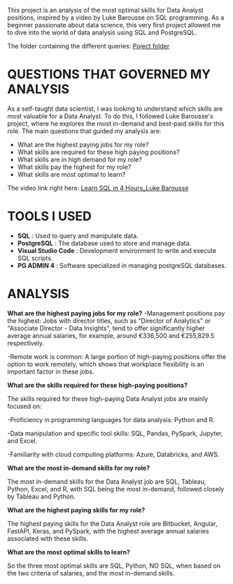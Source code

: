 This project is an analysis of the most optimal skills for Data Analyst positions, inspired by a video by Luke Barousse on SQL programming. As a beginner passionate about data science, this very first project allowed me to dive into the world of data analysis using SQL and PostgreSQL.

The folder containing the different queries:
[Poject folder](/Project_folder/)


# QUESTIONS THAT GOVERNED MY ANALYSIS
As a self-taught data scientist, I was looking to understand which skills are most valuable for a Data Analyst. To do this, I followed Luke Barousse's project, where he explores the most in-demand and best-paid skills for this role. The main questions that guided my analysis are:

* What are the highest paying jobs for my role?
* What skills are required for these high paying positions?
* What skills are in high demand for my role?
* What skills pay the highest for my role?
* What skills are most optimal to learn?

The video link right here: [Learn SQL in 4 Hours_Luke Barousse](https://youtu.be/7mz73uXD9DA?si=H0q6x9tu6w5nA3jO)

# TOOLS I USED
* **SQL** : Used to query and manipulate data.
* **PostgreSQL** : The database used to store and manage data.
* **Visual Studio Code** : Development environment to write and execute SQL scripts.
* **PG ADMIN 4** : Software specialized in managing postgreSQL databases.

# ANALYSIS
**What are the highest paying jobs for my role?**
-Management positions pay the highest:
Jobs with director titles, such as "Director of Analytics" or "Associate Director - Data Insights", tend to offer significantly higher average annual salaries, for example, around €336,500 and €255,829.5 respectively.

-Remote work is common:
A large portion of high-paying positions offer the option to work remotely, which shows that workplace flexibility is an important factor in these jobs.

**What are the skills required for these high-paying positions?**

The skills required for these high-paying Data Analyst jobs are mainly focused on:

-Proficiency in programming languages ​​for data analysis: Python and R.

-Data manipulation and specific tool skills: SQL, Pandas, PySpark, Jupyter, and Excel.

-Familiarity with cloud computing platforms: Azure, Databricks, and AWS.

**What are the most in-demand skills for my role?**

The most in-demand skills for the Data Analyst job are SQL, Tableau, Python, Excel, and R, with SQL being the most in-demand, followed closely by Tableau and Python.

**What are the highest paying skills for my role?**

The highest paying skills for the Data Analyst role are Bitbucket, Angular, FastAPI, Keras, and PySpark, with the highest average annual salaries associated with these skills.

**What are the most optimal skills to learn?**

So the three most optimal skills are SQL, Python, NO SQL, when based on the two criteria of salaries, and the most in-demand skills.





